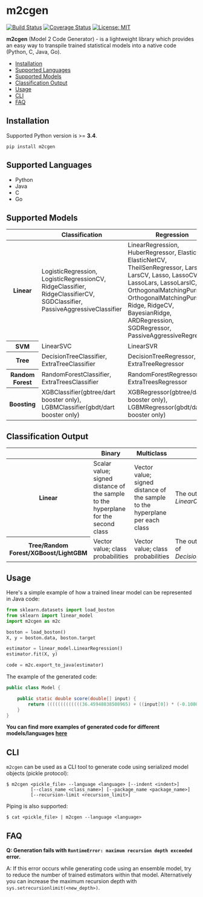 # m2cgen

[![Build Status](https://travis-ci.org/BayesWitnesses/m2cgen.svg?branch=master)](https://travis-ci.org/BayesWitnesses/m2cgen)
[![Coverage Status](https://coveralls.io/repos/github/BayesWitnesses/m2cgen/badge.svg?branch=master)](https://coveralls.io/github/BayesWitnesses/m2cgen?branch=master)
[![License: MIT](https://img.shields.io/badge/License-MIT-yellow.svg)](https://opensource.org/licenses/MIT)

**m2cgen** (Model 2 Code Generator) - is a lightweight library which provides an easy way to transpile trained statistical models into a native code (Python, C, Java, Go).

* [Installation](#installation)
* [Supported Languages](#supported-languages)
* [Supported Models](#supported-models)
* [Classification Output](#classification-output)
* [Usage](#usage)
* [CLI](#cli)
* [FAQ](#faq)

## Installation
Supported Python version is >= **3.4**.
```
pip install m2cgen
```


## Supported Languages

- Python
- Java
- C
- Go

## Supported Models
<table>
  <thead>
      <tr>
        <th width="10%"></th>
        <th width="45%">Classification</th>
        <th width="45%">Regression</th>
      </tr>
  </thead>
  <tbody>
      <tr>
        <th>Linear</th>
        <td>LogisticRegression, LogisticRegressionCV, RidgeClassifier, RidgeClassifierCV, SGDClassifier, PassiveAggressiveClassifier</td>
        <td>LinearRegression, HuberRegressor, ElasticNet, ElasticNetCV, TheilSenRegressor, Lars, LarsCV, Lasso, LassoCV, LassoLars, LassoLarsIC, OrthogonalMatchingPursuit, OrthogonalMatchingPursuitCV, Ridge, RidgeCV, BayesianRidge, ARDRegression, SGDRegressor, PassiveAggressiveRegressor</td>
      </tr>
      <tr>
        <th>SVM</th>
        <td>LinearSVC</td>
        <td>LinearSVR</td>
      </tr>
      <tr>
        <th>Tree</th>
        <td>DecisionTreeClassifier, ExtraTreeClassifier</td>
        <td>DecisionTreeRegressor, ExtraTreeRegressor</td>
      </tr>
      <tr>
        <th>Random Forest</th>
        <td>RandomForestClassifier, ExtraTreesClassifier</td>
        <td>RandomForestRegressor, ExtraTreesRegressor</td>
      </tr>
      <tr>
        <th>Boosting</th>
        <td>XGBClassifier(gbtree/dart booster only), LGBMClassifier(gbdt/dart booster only)</td>
        <td>XGBRegressor(gbtree/dart booster only), LGBMRegressor(gbdt/dart booster only)</td>
      </tr>
  </tbody>
</table>


## Classification Output
<table>
  <thead>
      <tr>
        <th width="10%"></th>
        <th width="35%">Binary</th>
        <th width="35%">Multiclass</th>
        <th width="20%">Comment</th>
      </tr>
  </thead>
  <tbody>
      <tr>
        <th>Linear</th>
        <td>Scalar value; signed distance of the sample to the hyperplane for the second class </td>
        <td>Vector value; signed distance of the sample to the hyperplane per each class</td>
        <td>The output is consistent with the output of <i>LinearClassifierMixin.decision_function</i></td>
      </tr>
      <tr>
        <th>Tree/Random Forest/XGBoost/LightGBM</th>
        <td>Vector value; class probabilities</td>
        <td>Vector value; class probabilities</td>
        <td>The output is consistent with the output of the <i>predict_proba</i> method of <i>DecisionTreeClassifier</i>/<i>ForestClassifier</i>/<i>XGBClassifier</i>/<i>LGBMClassifier</i></td>
      </tr>
  </tbody>
</table>

## Usage

Here's a simple example of how a trained linear model can be represented in Java code:
```python
from sklearn.datasets import load_boston
from sklearn import linear_model
import m2cgen as m2c

boston = load_boston()
X, y = boston.data, boston.target

estimator = linear_model.LinearRegression()
estimator.fit(X, y)

code = m2c.export_to_java(estimator)
```

The example of the generated code:
```java
public class Model {

    public static double score(double[] input) {
        return (((((((((((((36.45948838508965) + ((input[0]) * (-0.10801135783679647))) + ((input[1]) * (0.04642045836688297))) + ((input[2]) * (0.020558626367073608))) + ((input[3]) * (2.6867338193449406))) + ((input[4]) * (-17.76661122830004))) + ((input[5]) * (3.8098652068092163))) + ((input[6]) * (0.0006922246403454562))) + ((input[7]) * (-1.475566845600257))) + ((input[8]) * (0.30604947898516943))) + ((input[9]) * (-0.012334593916574394))) + ((input[10]) * (-0.9527472317072884))) + ((input[11]) * (0.009311683273794044))) + ((input[12]) * (-0.5247583778554867));
    }
}
```

**You can find more examples of generated code for different models/languages [here](https://github.com/BayesWitnesses/m2cgen/tree/master/generated_code_examples)**

## CLI

`m2cgen` can be used as a CLI tool to generate code using serialized model objects (pickle protocol):
```
$ m2cgen <pickle_file> --language <language> [--indent <indent>]
         [--class_name <class_name>] [--package_name <package_name>]
         [--recursion-limit <recursion_limit>]
```

Piping is also supported:
```
$ cat <pickle_file> | m2cgen --language <language>
```

## FAQ
**Q: Generation fails with `RuntimeError: maximum recursion depth exceeded` error.**

A: If this error occurs while generating code using an ensemble model, try to reduce the number of trained estimators within that model. Alternatively you can increase the maximum recursion depth with `sys.setrecursionlimit(<new_depth>)`.
